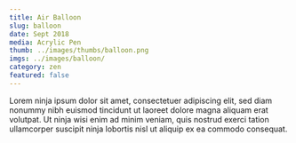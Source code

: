 ```yaml
---
title: Air Balloon
slug: balloon
date: Sept 2018
media: Acrylic Pen
thumb: ../images/thumbs/balloon.png
imgs: ../images/balloon/
category: zen
featured: false
---
```


Lorem ninja ipsum dolor sit amet, consectetuer adipiscing elit, sed diam nonummy nibh euismod tincidunt ut laoreet dolore magna aliquam erat volutpat. Ut ninja wisi enim ad minim veniam, quis nostrud exerci tation ullamcorper suscipit ninja lobortis nisl ut aliquip ex ea commodo consequat.